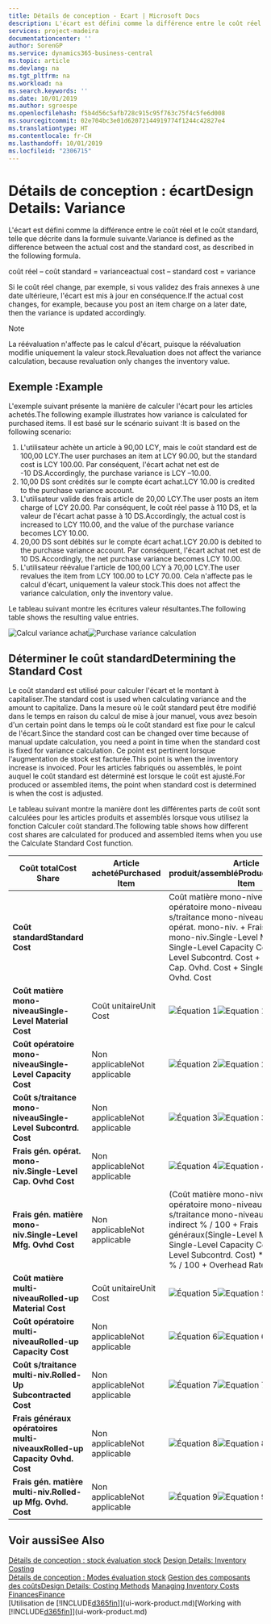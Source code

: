 ```yaml
---
title: Détails de conception - Ecart | Microsoft Docs
description: L'écart est défini comme la différence entre le coût réel et le coût standard, telle que décrite dans la formule suivante.
services: project-madeira
documentationcenter: ''
author: SorenGP
ms.service: dynamics365-business-central
ms.topic: article
ms.devlang: na
ms.tgt_pltfrm: na
ms.workload: na
ms.search.keywords: ''
ms.date: 10/01/2019
ms.author: sgroespe
ms.openlocfilehash: f5b4d56c5afb728c915c95f763c75f4c5fe6d008
ms.sourcegitcommit: 02e704bc3e01d62072144919774f1244c42827e4
ms.translationtype: HT
ms.contentlocale: fr-CH
ms.lasthandoff: 10/01/2019
ms.locfileid: "2306715"
---
```

# <a name="design-details-variance"></a><span data-ttu-id="3539d-103">Détails de conception : écart</span><span class="sxs-lookup"><span data-stu-id="3539d-103">Design Details: Variance</span></span>
<span data-ttu-id="3539d-104">L'écart est défini comme la différence entre le coût réel et le coût standard, telle que décrite dans la formule suivante.</span><span class="sxs-lookup"><span data-stu-id="3539d-104">Variance is defined as the difference between the actual cost and the standard cost, as described in the following formula.</span></span>  

 <span data-ttu-id="3539d-105">coût réel – coût standard = variance</span><span class="sxs-lookup"><span data-stu-id="3539d-105">actual cost – standard cost = variance</span></span>  

 <span data-ttu-id="3539d-106">Si le coût réel change, par exemple, si vous validez des frais annexes à une date ultérieure, l'écart est mis à jour en conséquence.</span><span class="sxs-lookup"><span data-stu-id="3539d-106">If the actual cost changes, for example, because you post an item charge on a later date, then the variance is updated accordingly.</span></span>  

> [!NOTE]  
>  <span data-ttu-id="3539d-107">La réévaluation n'affecte pas le calcul d'écart, puisque la réévaluation modifie uniquement la valeur stock.</span><span class="sxs-lookup"><span data-stu-id="3539d-107">Revaluation does not affect the variance calculation, because revaluation only changes the inventory value.</span></span>  

## <a name="example"></a><span data-ttu-id="3539d-108">Exemple :</span><span class="sxs-lookup"><span data-stu-id="3539d-108">Example</span></span>  
 <span data-ttu-id="3539d-109">L'exemple suivant présente la manière de calculer l'écart pour les articles achetés.</span><span class="sxs-lookup"><span data-stu-id="3539d-109">The following example illustrates how variance is calculated for purchased items.</span></span> <span data-ttu-id="3539d-110">Il est basé sur le scénario suivant :</span><span class="sxs-lookup"><span data-stu-id="3539d-110">It is based on the following scenario:</span></span>  

1.  <span data-ttu-id="3539d-111">L'utilisateur achète un article à 90,00 LCY, mais le coût standard est de 100,00 LCY.</span><span class="sxs-lookup"><span data-stu-id="3539d-111">The user purchases an item at LCY 90.00, but the standard cost is LCY 100.00.</span></span> <span data-ttu-id="3539d-112">Par conséquent, l'écart achat net est de -10 DS.</span><span class="sxs-lookup"><span data-stu-id="3539d-112">Accordingly, the purchase variance is LCY –10.00.</span></span>  
2.  <span data-ttu-id="3539d-113">10,00 DS sont crédités sur le compte écart achat.</span><span class="sxs-lookup"><span data-stu-id="3539d-113">LCY 10.00 is credited to the purchase variance account.</span></span>  
3.  <span data-ttu-id="3539d-114">L'utilisateur valide des frais article de 20,00 LCY.</span><span class="sxs-lookup"><span data-stu-id="3539d-114">The user posts an item charge of LCY 20.00.</span></span> <span data-ttu-id="3539d-115">Par conséquent, le coût réel passe à 110 DS, et la valeur de l'écart achat passe à 10 DS.</span><span class="sxs-lookup"><span data-stu-id="3539d-115">Accordingly, the actual cost is increased to LCY 110.00, and the value of the purchase variance becomes LCY 10.00.</span></span>  
4.  <span data-ttu-id="3539d-116">20,00 DS sont débités sur le compte écart achat.</span><span class="sxs-lookup"><span data-stu-id="3539d-116">LCY 20.00 is debited to the purchase variance account.</span></span> <span data-ttu-id="3539d-117">Par conséquent, l'écart achat net est de 10 DS.</span><span class="sxs-lookup"><span data-stu-id="3539d-117">Accordingly, the net purchase variance becomes LCY 10.00.</span></span>  
5.  <span data-ttu-id="3539d-118">L'utilisateur réévalue l'article de 100,00 LCY à 70,00 LCY.</span><span class="sxs-lookup"><span data-stu-id="3539d-118">The user revalues the item from LCY 100.00 to LCY 70.00.</span></span> <span data-ttu-id="3539d-119">Cela n'affecte pas le calcul d'écart, uniquement la valeur stock.</span><span class="sxs-lookup"><span data-stu-id="3539d-119">This does not affect the variance calculation, only the inventory value.</span></span>  

 <span data-ttu-id="3539d-120">Le tableau suivant montre les écritures valeur résultantes.</span><span class="sxs-lookup"><span data-stu-id="3539d-120">The following table shows the resulting value entries.</span></span>  

 <span data-ttu-id="3539d-121">![Calcul variance achat](media/design_details_inventory_costing_11_purchase_variance.png "Calcul variance achat")</span><span class="sxs-lookup"><span data-stu-id="3539d-121">![Purchase variance calculation](media/design_details_inventory_costing_11_purchase_variance.png "Purchase variance calculation")</span></span>  

## <a name="determining-the-standard-cost"></a><span data-ttu-id="3539d-122">Déterminer le coût standard</span><span class="sxs-lookup"><span data-stu-id="3539d-122">Determining the Standard Cost</span></span>  
 <span data-ttu-id="3539d-123">Le coût standard est utilisé pour calculer l'écart et le montant à capitaliser.</span><span class="sxs-lookup"><span data-stu-id="3539d-123">The standard cost is used when calculating variance and the amount to capitalize.</span></span> <span data-ttu-id="3539d-124">Dans la mesure où le coût standard peut être modifié dans le temps en raison du calcul de mise à jour manuel, vous avez besoin d'un certain point dans le temps où le coût standard est fixe pour le calcul de l'écart.</span><span class="sxs-lookup"><span data-stu-id="3539d-124">Since the standard cost can be changed over time because of manual update calculation, you need a point in time when the standard cost is fixed for variance calculation.</span></span> <span data-ttu-id="3539d-125">Ce point est pertinent lorsque l'augmentation de stock est facturée.</span><span class="sxs-lookup"><span data-stu-id="3539d-125">This point is when the inventory increase is invoiced.</span></span> <span data-ttu-id="3539d-126">Pour les articles fabriqués ou assemblés, le point auquel le coût standard est déterminé est lorsque le coût est ajusté.</span><span class="sxs-lookup"><span data-stu-id="3539d-126">For produced or assembled items, the point when standard cost is determined is when the cost is adjusted.</span></span>  

 <span data-ttu-id="3539d-127">Le tableau suivant montre la manière dont les différentes parts de coût sont calculées pour les articles produits et assemblés lorsque vous utilisez la fonction Calculer coût standard.</span><span class="sxs-lookup"><span data-stu-id="3539d-127">The following table shows how different cost shares are calculated for produced and assembled items when you use the Calculate Standard Cost function.</span></span>  

|<span data-ttu-id="3539d-128">Coût total</span><span class="sxs-lookup"><span data-stu-id="3539d-128">Cost Share</span></span>|<span data-ttu-id="3539d-129">Article acheté</span><span class="sxs-lookup"><span data-stu-id="3539d-129">Purchased Item</span></span>|<span data-ttu-id="3539d-130">Article produit/assemblé</span><span class="sxs-lookup"><span data-stu-id="3539d-130">Produced/Assembled Item</span></span>|  
|----------------|--------------------|------------------------------|  
|<span data-ttu-id="3539d-131">**Coût standard**</span><span class="sxs-lookup"><span data-stu-id="3539d-131">**Standard Cost**</span></span>||<span data-ttu-id="3539d-132">Coût matière mono-niveau + Coût opératoire mono-niveau + Coût s/traitance mono-niveau + Frais gén. opérat. mono-niv. + Frais gén. matière mono-niv.</span><span class="sxs-lookup"><span data-stu-id="3539d-132">Single-Level Material Cost + Single-Level Capacity Cost + Single-Level Subcontrd. Cost + Single-Level Cap. Ovhd. Cost + Single-Level Mfg. Ovhd. Cost</span></span>|  
|<span data-ttu-id="3539d-133">**Coût matière mono-niveau**</span><span class="sxs-lookup"><span data-stu-id="3539d-133">**Single-Level Material Cost**</span></span>|<span data-ttu-id="3539d-134">Coût unitaire</span><span class="sxs-lookup"><span data-stu-id="3539d-134">Unit Cost</span></span>|<span data-ttu-id="3539d-135">![Équation 1](media/design_details_inventory_costing_11_equation_1.png "Équation 1")</span><span class="sxs-lookup"><span data-stu-id="3539d-135">![Equation 1](media/design_details_inventory_costing_11_equation_1.png "Equation 1")</span></span>|  
|<span data-ttu-id="3539d-136">**Coût opératoire mono-niveau**</span><span class="sxs-lookup"><span data-stu-id="3539d-136">**Single-Level Capacity Cost**</span></span>|<span data-ttu-id="3539d-137">Non applicable</span><span class="sxs-lookup"><span data-stu-id="3539d-137">Not applicable</span></span>|<span data-ttu-id="3539d-138">![Équation 2](media/design_details_inventory_costing_11_equation_2.png "Équation 2")</span><span class="sxs-lookup"><span data-stu-id="3539d-138">![Equation 2](media/design_details_inventory_costing_11_equation_2.png "Equation 2")</span></span>|  
|<span data-ttu-id="3539d-139">**Coût s/traitance mono-niveau**</span><span class="sxs-lookup"><span data-stu-id="3539d-139">**Single-Level Subcontrd. Cost**</span></span>|<span data-ttu-id="3539d-140">Non applicable</span><span class="sxs-lookup"><span data-stu-id="3539d-140">Not applicable</span></span>|<span data-ttu-id="3539d-141">![Équation 3](media/design_details_inventory_costing_11_equation_3.png "Équation 3")</span><span class="sxs-lookup"><span data-stu-id="3539d-141">![Equation 3](media/design_details_inventory_costing_11_equation_3.png "Equation 3")</span></span>|  
|<span data-ttu-id="3539d-142">**Frais gén. opérat. mono-niv.**</span><span class="sxs-lookup"><span data-stu-id="3539d-142">**Single-Level Cap. Ovhd Cost**</span></span>|<span data-ttu-id="3539d-143">Non applicable</span><span class="sxs-lookup"><span data-stu-id="3539d-143">Not applicable</span></span>|<span data-ttu-id="3539d-144">![Équation 4](media/design_details_inventory_costing_11_equation_4.png "Équation 4")</span><span class="sxs-lookup"><span data-stu-id="3539d-144">![Equation 4](media/design_details_inventory_costing_11_equation_4.png "Equation 4")</span></span>|  
|<span data-ttu-id="3539d-145">**Frais gén. matière mono-niv.**</span><span class="sxs-lookup"><span data-stu-id="3539d-145">**Single-Level Mfg. Ovhd Cost**</span></span>|<span data-ttu-id="3539d-146">Non applicable</span><span class="sxs-lookup"><span data-stu-id="3539d-146">Not applicable</span></span>|<span data-ttu-id="3539d-147">(Coût matière mono-niveau + Coût opératoire mono-niveau + Coût s/traitance mono-niveau) \* Coût indirect % / 100 + Frais généraux</span><span class="sxs-lookup"><span data-stu-id="3539d-147">(Single-Level Material Cost + Single-Level Capacity Cost + Single-Level Subcontrd. Cost) \* Indirect Cost % / 100 + Overhead Rate</span></span>|  
|<span data-ttu-id="3539d-148">**Coût matière multi-niveau**</span><span class="sxs-lookup"><span data-stu-id="3539d-148">**Rolled-up Material Cost**</span></span>|<span data-ttu-id="3539d-149">Coût unitaire</span><span class="sxs-lookup"><span data-stu-id="3539d-149">Unit Cost</span></span>|<span data-ttu-id="3539d-150">![Équation 5](media/design_details_inventory_costing_11_equation_5.png "Équation 5")</span><span class="sxs-lookup"><span data-stu-id="3539d-150">![Equation 5](media/design_details_inventory_costing_11_equation_5.png "Equation 5")</span></span>|  
|<span data-ttu-id="3539d-151">**Coût opératoire multi-niveau**</span><span class="sxs-lookup"><span data-stu-id="3539d-151">**Rolled-up Capacity Cost**</span></span>|<span data-ttu-id="3539d-152">Non applicable</span><span class="sxs-lookup"><span data-stu-id="3539d-152">Not applicable</span></span>|<span data-ttu-id="3539d-153">![Équation 6](media/design_details_inventory_costing_11_equation_6.png "Équation 6")</span><span class="sxs-lookup"><span data-stu-id="3539d-153">![Equation 6](media/design_details_inventory_costing_11_equation_6.png "Equation 6")</span></span>|  
|<span data-ttu-id="3539d-154">**Coût s/traitance multi-niv.**</span><span class="sxs-lookup"><span data-stu-id="3539d-154">**Rolled-Up Subcontracted Cost**</span></span>|<span data-ttu-id="3539d-155">Non applicable</span><span class="sxs-lookup"><span data-stu-id="3539d-155">Not applicable</span></span>|<span data-ttu-id="3539d-156">![Équation 7](media/design_details_inventory_costing_11_equation_7.png "Équation 7")</span><span class="sxs-lookup"><span data-stu-id="3539d-156">![Equation 7](media/design_details_inventory_costing_11_equation_7.png "Equation 7")</span></span>|  
|<span data-ttu-id="3539d-157">**Frais généraux opératoires multi-niveaux**</span><span class="sxs-lookup"><span data-stu-id="3539d-157">**Rolled-up Capacity Ovhd. Cost**</span></span>|<span data-ttu-id="3539d-158">Non applicable</span><span class="sxs-lookup"><span data-stu-id="3539d-158">Not applicable</span></span>|<span data-ttu-id="3539d-159">![Équation 8](media/design_details_inventory_costing_11_equation_8.png "Équation 8")</span><span class="sxs-lookup"><span data-stu-id="3539d-159">![Equation 8](media/design_details_inventory_costing_11_equation_8.png "Equation 8")</span></span>|  
|<span data-ttu-id="3539d-160">**Frais gén. matière multi-niv.**</span><span class="sxs-lookup"><span data-stu-id="3539d-160">**Rolled-up Mfg. Ovhd. Cost**</span></span>|<span data-ttu-id="3539d-161">Non applicable</span><span class="sxs-lookup"><span data-stu-id="3539d-161">Not applicable</span></span>|<span data-ttu-id="3539d-162">![Équation 9](media/design_details_inventory_costing_11_equation_9.png "Équation 9")</span><span class="sxs-lookup"><span data-stu-id="3539d-162">![Equation 9](media/design_details_inventory_costing_11_equation_9.png "Equation 9")</span></span>|  

## <a name="see-also"></a><span data-ttu-id="3539d-163">Voir aussi</span><span class="sxs-lookup"><span data-stu-id="3539d-163">See Also</span></span>  
 <span data-ttu-id="3539d-164">[Détails de conception : stock évaluation stock](design-details-inventory-costing.md) </span><span class="sxs-lookup"><span data-stu-id="3539d-164">[Design Details: Inventory Costing](design-details-inventory-costing.md) </span></span>  
 <span data-ttu-id="3539d-165">[Détails de conception : Modes évaluation stock](design-details-costing-methods.md) [Gestion des composants des coûts](finance-manage-inventory-costs.md)</span><span class="sxs-lookup"><span data-stu-id="3539d-165">[Design Details: Costing Methods](design-details-costing-methods.md) [Managing Inventory Costs](finance-manage-inventory-costs.md)</span></span>  
 [<span data-ttu-id="3539d-166">Finances</span><span class="sxs-lookup"><span data-stu-id="3539d-166">Finance</span></span>](finance.md)  
 <span data-ttu-id="3539d-167">[Utilisation de [!INCLUDE[d365fin](includes/d365fin_md.md)]](ui-work-product.md)</span><span class="sxs-lookup"><span data-stu-id="3539d-167">[Working with [!INCLUDE[d365fin](includes/d365fin_md.md)]](ui-work-product.md)</span></span>
